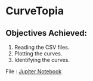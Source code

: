 # CurveTopia
## Objectives Achieved:
1. Reading the CSV files.
2. Plotting the curves.
3. Identifying the curves.

File : [Jupiter Notebook](https://github.com/pavancos/curve/blob/main/CurveMain.ipynb)
